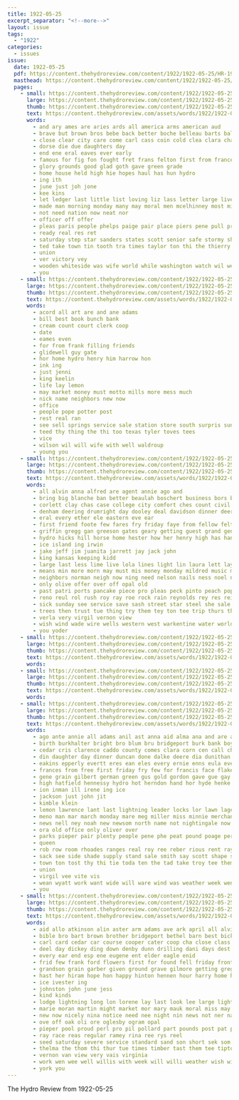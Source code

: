 ```yaml
---
title: 1922-05-25
excerpt_separator: "<!--more-->"
layout: issue
tags:
  - "1922"
categories:
  - issues
issue:
  date: 1922-05-25
  pdf: https://content.thehydroreview.com/content/1922/1922-05-25/HR-1922-05-25.pdf
  masthead: https://content.thehydroreview.com/content/1922/1922-05-25/masthead/HR-1922-05-25.jpg
  pages:
    - small: https://content.thehydroreview.com/content/1922/1922-05-25/small/HR-1922-05-25-01.jpg
      large: https://content.thehydroreview.com/content/1922/1922-05-25/large/HR-1922-05-25-01.jpg
      thumb: https://content.thehydroreview.com/content/1922/1922-05-25/thumbnails/HR-1922-05-25-01.jpg
      text: https://content.thehydroreview.com/assets/words/1922/1922-05-25/HR-1922-05-25-01.txt
      words:
        - and ary ames are aries ards all america arms american aud
        - brave but brown bros bebe back better boche belleau barts bal best
        - close clear city care come carl cass coin cold clea clara chas came chateau credit
        - dorse die due daughters day
        - end ene eral eaves ever early
        - famous for fig fon fought fret frans felton first from france
        - glory grounds good glad goth gave green grade
        - home house held high hie hopes haul has hun hydro
        - ing ith
        - june just joh jone
        - kee kins
        - let ledger last little list loving liz lass letter large live lie
        - made man morning monday many may moral men mcelhinney most miss
        - not need nation now neat nor
        - officer off offer
        - pleas paris people phelps paige pair place piers pene pull proud part prem
        - ready real res ret
        - saturday step star sanders states scott senior safe stormy share selfridge sunday sergeant sky state she stand show special sud streets
        - ted take town tin tooth tra times taylor ton thi the thierry thal
        - union
        - ver victory vey
        - wooden whiteside was wife world while washington watch wil wes west woods will wood won with
        - you
    - small: https://content.thehydroreview.com/content/1922/1922-05-25/small/HR-1922-05-25-02.jpg
      large: https://content.thehydroreview.com/content/1922/1922-05-25/large/HR-1922-05-25-02.jpg
      thumb: https://content.thehydroreview.com/content/1922/1922-05-25/thumbnails/HR-1922-05-25-02.jpg
      text: https://content.thehydroreview.com/assets/words/1922/1922-05-25/HR-1922-05-25-02.txt
      words:
        - acord all art are and ane adams
        - bill best book bunch bank
        - cream count court clerk coop
        - date
        - eames even
        - for from frank filling friends
        - glidewell guy gate
        - hor home hydro henry him harrow hon
        - ink ing
        - just jenni
        - king keelin
        - life lay lemon
        - may market money must motto mills more mess much
        - nick name neighbors new now
        - office
        - people pope potter post
        - rest real ran
        - see sell springs service sale station store south surpris sunday
        - teed thy thing the thi too texas tyler toves tees
        - vice
        - wilson wil will wife with well waldroup
        - young you
    - small: https://content.thehydroreview.com/content/1922/1922-05-25/small/HR-1922-05-25-03.jpg
      large: https://content.thehydroreview.com/content/1922/1922-05-25/large/HR-1922-05-25-03.jpg
      thumb: https://content.thehydroreview.com/content/1922/1922-05-25/thumbnails/HR-1922-05-25-03.jpg
      text: https://content.thehydroreview.com/assets/words/1922/1922-05-25/HR-1922-05-25-03.txt
      words:
        - all alvin anna alfred are agent annie ago and
        - bring big blanche ban better beaulah boschert business bors but baby bently bradley busi both bankers buckmaster beans buck binder back bet bank brown birden bricks bandy bag been boucher ben
        - corlett clay chas case college city comfort ches count civil came cream can course church collar car cashier cecil come cordell carl chitwood chan charles corn cat
        - denham deering drumright day dooley deal davidson dinner deere dorothy days daughter denny done daily dear does
        - eral every ether ele eastern eve ear
        - first friend foote few fares fry friday faye from fellow felton for friends former
        - griffin gregg gan greeson gates geary getting guest grand gen good gray
        - hydro hicks hill horse home hester how her henry high has hand health hail him howe house
        - ice island ing irwin
        - jake jeff jim juanita jarrett jay jack john
        - king kansas keeping kidd
        - large last less lime live lola lines light lin laura lett lay lon lillian little lightning lacks lights long larger
        - means min more morn may must mis money monday mildred music man miller much meier mille many mer mon miss most
        - neighbors norman neigh now ning need nelson nails ness noel nia not needs
        - only olive offer over off opal old
        - past patri ports pancake piece pro pleas peck pinto peach pope present public part pauls purchase poage per pearl potter palmer purcell ponte paul pai pastor peter
        - reno reul rol rush roy ray roe rock rain reynolds rey res rei ridenour
        - sick sunday see service save sash street star steel she sale saturday stock schools sell six sical shall show scott severe special stover souri small sister sermon state stunz season son school sow storm shed smith sturgill south summer shingles such
        - trees then trust tue thing try them tey ton tee trip thurs thal the take
        - verla very virgil vernon view
        - wish wind wade wire wells western west warkentine water world wallace wilson weeks week wife war was wheat will with wrench withers want
        - you yoder
    - small: https://content.thehydroreview.com/content/1922/1922-05-25/small/HR-1922-05-25-04.jpg
      large: https://content.thehydroreview.com/content/1922/1922-05-25/large/HR-1922-05-25-04.jpg
      thumb: https://content.thehydroreview.com/content/1922/1922-05-25/thumbnails/HR-1922-05-25-04.jpg
      text: https://content.thehydroreview.com/assets/words/1922/1922-05-25/HR-1922-05-25-04.txt
      words:
    - small: https://content.thehydroreview.com/content/1922/1922-05-25/small/HR-1922-05-25-05.jpg
      large: https://content.thehydroreview.com/content/1922/1922-05-25/large/HR-1922-05-25-05.jpg
      thumb: https://content.thehydroreview.com/content/1922/1922-05-25/thumbnails/HR-1922-05-25-05.jpg
      text: https://content.thehydroreview.com/assets/words/1922/1922-05-25/HR-1922-05-25-05.txt
      words:
    - small: https://content.thehydroreview.com/content/1922/1922-05-25/small/HR-1922-05-25-06.jpg
      large: https://content.thehydroreview.com/content/1922/1922-05-25/large/HR-1922-05-25-06.jpg
      thumb: https://content.thehydroreview.com/content/1922/1922-05-25/thumbnails/HR-1922-05-25-06.jpg
      text: https://content.thehydroreview.com/assets/words/1922/1922-05-25/HR-1922-05-25-06.txt
      words:
        - ago ante annie all adams anil ast anna aid alma ana and are alice alt ane ates ang
        - birth burkhalter bright bro blum bru bridgeport burk bank boys braly business book best bane black buggy baby bay but big borne ben brown
        - cedar cris clarence caddo county comes clara corn cen call charles cook choice colon chitwood cattle can cleo comfort carl cheap chi clinton clyde car claud charle city
        - din daughter day dinner duncan done dalke deere dia dunithan dows
        - eakins epperly evertt eres ean eles every ernie enns eula ever
        - frances from free first friday fry few for francis face flakes farm frank fig friend friends ford flock furnish
        - gene grain gilbert german green gus gold gordon gave gue gay georgia gregg gorda good
        - high hatfield hennessy hydro hot herndon hand hor hyde henke hattie head hart house howard hinton hen hicks her happy harlin home had
        - ion inman ill irene ing ice
        - jackson just john jit
        - kimble klein
        - lemon lawrence lant last lightning leader locks lor lawn lage line less
        - meno man mar march monday mare meg miller miss minnie merchant maude market male men more mande minor min morning made mis
        - news nell ney noah new newsom north name not nightingale now
        - ora old office only oliver over
        - parks pieper pair plenty people pene phe peat pound poage per post park price pitzer piles pare pry
        - queen
        - rob row room rhoades ranges real roy ree reber rious rent raymond res running
        - sack see side shade supply stand sale smith say scott shape stay sand sunday soles storm sat street spivey struck school sales summer sui steel store sey saturday scarth sons service sun sell
        - town ton tost thy thi tie toda ten the tad take troy tee them tay treat tailor
        - union
        - virgil vee vite vis
        - wean wyatt work want wide will ware wind was weather week went weeks weal west with wate wit wife
        - you
    - small: https://content.thehydroreview.com/content/1922/1922-05-25/small/HR-1922-05-25-07.jpg
      large: https://content.thehydroreview.com/content/1922/1922-05-25/large/HR-1922-05-25-07.jpg
      thumb: https://content.thehydroreview.com/content/1922/1922-05-25/thumbnails/HR-1922-05-25-07.jpg
      text: https://content.thehydroreview.com/assets/words/1922/1922-05-25/HR-1922-05-25-07.txt
      words:
        - aid allo atkinson alin aster arm adams ave ark april all alvis able age ath and ady are ather
        - bible bro bart brown brother bridgeport bethel barn best bickell buff but bills bois baptist belong ben
        - carl card cedar car course cooper cater coop cha close class cen clinton church clear city call crosswhite cane cream came crue come
        - deel day dickey ding down denby dunn drilling dani days dest date duty dewey devi dinner during
        - every ear end esp ene eugene ent elder eagle enid
        - frid few frank ford flowers first for found fell friday front flansburg fulton furnish fath fine full foster forget faas from friends france
        - grandson grain garber given ground grave gilmore getting gregory geen grand guy giese gregor good grady ger
        - hast her hiram hope hon happy hinton hennen hour harry home hor hin hands hail husband how han hot harvest hedges haan hydro
        - ice ivester ing
        - johnston john june jess
        - kind kinds
        - lodge lightning long lon lorene lay last look lee large light line living livesay lat
        - marie moran martin might market mor mary mauk moral miss may marriage maude mora monday mules morning many merry mea must master mets most more
        - new now nicely nina notice need nee night nin news not ner name ness
        - ove off oak oli ore oglesby ogram opal
        - pieper pool proud perl pro pil pollard part pounds post pat pure pastor pay pine panks per pee peer
        - ray race reas regular ramey rina ree rys reel
        - seed saturday severe service standard sand son short sek som second sund shoats sid solid still sincere sky sessa sell sermon suter summer school selfridge store sister subject season she suh sese sunday struck state sey straw supply street sun storm see schmidt sees smith
        - thelma the thom thi thur tue times timber tast them tee tipton tron town ton thu
        - vernon van view very vais virginia
        - work wen wee well willis with week will willi weather wish wit woodward why water wind wife weatherford west was white want william wil watson
        - york you
---
```


The Hydro Review from 1922-05-25

<!--more-->

